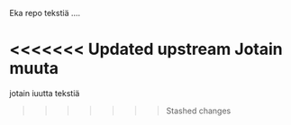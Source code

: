 Eka repo
tekstiä ....

<<<<<<< Updated upstream
Jotain muuta
=======
jotain iuutta tekstiä
>>>>>>> Stashed changes

